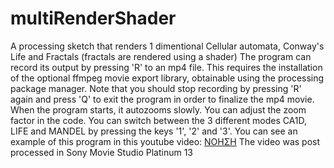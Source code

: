 # multiRenderShader
A processing sketch that renders 1 dimentional Cellular automata, Conway's Life and Fractals (fractals are rendered using a shader)
The program can record its output by pressing 'R' to an mp4 file. This requires the installation of the optional ffmpeg movie export library, obtainable using the processing package manager.
Note that you should stop recording by pressing 'R' again and press 'Q' to exit the program in order to finalize the mp4 movie.
When the program starts, it autozooms slowly. You can adjust the zoom factor in the code. You can switch between the 3 different modes
CA1D, LIFE and MANDEL by pressing the keys '1', '2' and '3'.
You can see an example of this program in this youtube video:
[ΝΟΗΣΗ](https://www.youtube.com/watch?v=hUomiyRfpKk)
The video was post processed in Sony Movie Studio Platinum 13
